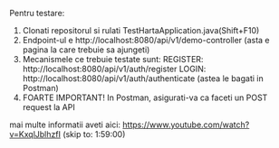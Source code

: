 Pentru testare:
1. Clonati repositorul si rulati TestHartaApplication.java(Shift+F10)
2. Endpoint-ul e http://localhost:8080/api/v1/demo-controller (asta e pagina la care trebuie sa ajungeti)
3. Mecanismele ce trebuie testate sunt:
REGISTER: http://localhost:8080/api/v1/auth/register
LOGIN: http://localhost:8080/api/v1/auth/authenticate
(astea le bagati in Postman)
4. FOARTE IMPORTANT! In Postman, asigurati-va ca faceti un POST request la API

mai multe informatii aveti aici:
https://www.youtube.com/watch?v=KxqlJblhzfI (skip to: 1:59:00)
